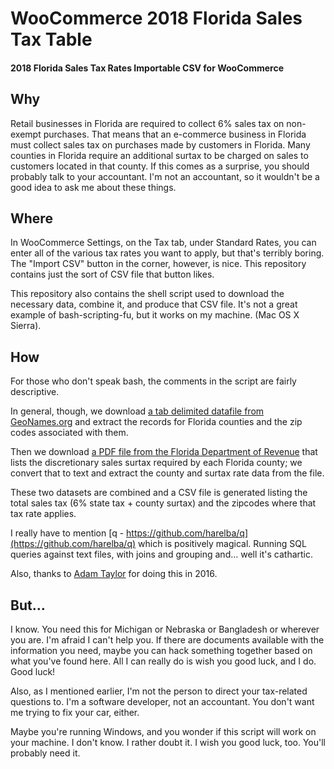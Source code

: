 
# WooCommerce 2018 Florida Sales Tax Table
#### 2018 Florida Sales Tax Rates Importable CSV for WooCommerce


## Why

Retail businesses in Florida are required to collect 6% sales tax on non-exempt purchases. That means that an e-commerce business in Florida must collect sales tax on purchases made by customers in Florida. Many counties in Florida require an additional surtax to be charged on sales to customers located in that county. If this comes as a surprise, you should probably talk to your accountant. I'm not an accountant, so it wouldn't be a good idea to ask me about these things.


## Where

In WooCommerce Settings, on the Tax tab, under Standard Rates, you can enter all of the various tax rates you want to apply, but that's terribly boring. The "Import CSV" button in the corner, however, is nice. This repository contains just the sort of CSV file that button likes.

This repository also contains the shell script used to download the necessary data, combine it, and produce that CSV file. It's not a great example of bash-scripting-fu, but it works on my machine. (Mac OS X Sierra).


## How

For those who don't speak bash, the comments in the script are fairly descriptive.

In general, though, we download [a tab delimited datafile from GeoNames.org](http://download.geonames.org/export/zip/) and extract the records for Florida counties and the zip codes associated with them.

Then we download [a PDF file from the Florida Department of Revenue](http://floridarevenue.com/Pages/forms_index.aspx#discretionary) that lists the discretionary sales surtax required by each Florida county; we convert that to text and extract the county and surtax rate data from the file.

These two datasets are combined and a CSV file is generated listing the total sales tax (6% state tax + county surtax) and the zipcodes where that tax rate applies.

I really have to mention [q - https://github.com/harelba/q](https://github.com/harelba/q) which is positively magical. Running SQL queries against text files, with joins and grouping and… well it's cathartic.

Also, thanks to [Adam Taylor](http://adam-taylor.com/florida-sales-tax-rates-in-woocommerce/) for doing this in 2016.

## But…

I know. You need this for Michigan or Nebraska or Bangladesh or wherever you are. I'm afraid I can't help you. If there are documents available with the information you need, maybe you can hack something together based on what you've found here. All I can really do is wish you good luck, and I do. Good luck!

Also, as I mentioned earlier, I'm not the person to direct your tax-related questions to. I'm a software developer, not an accountant. You don't want me trying to fix your car, either.

Maybe you're running Windows, and you wonder if this script will work on your machine. I don't know. I rather doubt it. I wish you good luck, too. You'll probably need it.


